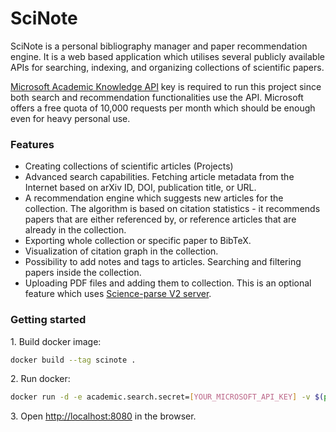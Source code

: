# SciNote
SciNote is a personal bibliography manager and paper recommendation engine.
It is a web based application which utilises several publicly available APIs for searching, indexing, and organizing collections of scientific papers.

[Microsoft Academic Knowledge API](https://www.microsoft.com/en-us/research/project/academic-knowledge/) key is required to run this project since both search and recommendation functionalities use the API. 
Microsoft offers a free quota of 10,000 requests per month which should be enough even for heavy personal use.

### Features
* Creating collections of scientific articles (Projects)
* Advanced search capabilities. Fetching article metadata from the Internet based on arXiv ID, DOI, publication title, or URL. 
* A recommendation engine which suggests new articles for the collection. The algorithm is based on citation statistics - it recommends papers that are either referenced by, or reference articles that are already in the collection.
* Exporting whole collection or specific paper to BibTeX.
* Visualization of citation graph in the collection.
* Possibility to add notes and tags to articles. Searching and filtering papers inside the collection.
* Uploading PDF files and adding them to collection. This is an optional feature which uses  [Science-parse V2 server](https://github.com/allenai/spv2).

### Getting started
1\. Build docker image:
```sh
docker build --tag scinote .
```
2\. Run docker:
```sh
docker run -d -e academic.search.secret=[YOUR_MICROSOFT_API_KEY] -v $(pwd)/data:/root/data -v $(pwd)/files:/root/files -p 8080:8080 -t scinote scinote
```
3\. Open [http://localhost:8080](http://localhost:8080) in the browser.
